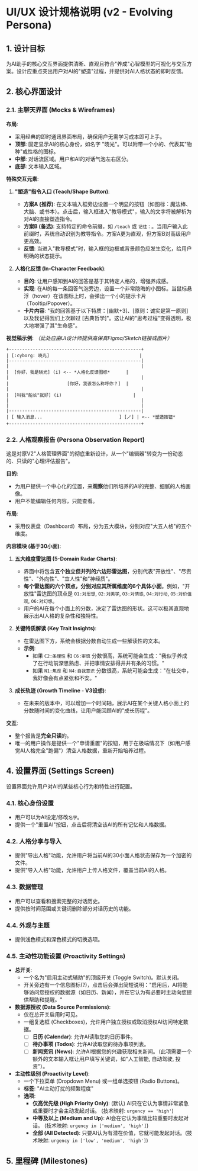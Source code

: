 # UI/UX 设计规格说明 (v2 - Evolving Persona)

## 1. 设计目标

为AI助手的核心交互界面提供清晰、直观且符合"养成"心智模型的可视化与交互方案。设计应重点突出用户对AI的"塑造"过程，并提供对AI人格状态的即时反馈。

## 2. 核心界面设计

### 2.1. 主聊天界面 (Mocks & Wireframes)

**布局**:
- 采用经典的即时通讯界面布局，确保用户无需学习成本即可上手。
- **顶部**: 固定显示AI的核心身份，如名字 "晓光"。可以附带一个小的、代表其"物种"或性格的图标。
- **中部**: 对话流区域。用户和AI的对话气泡左右区分。
- **底部**: 文本输入区域。

**特殊交互元素**:

1.  **"塑造"指令入口 (Teach/Shape Button)**:
    - **方案A (推荐)**: 在文本输入框旁边设置一个明显的按钮（如图标：魔法棒、大脑、或书本）。点击后，输入框进入"教导模式"，输入的文字将被解析为对AI的直接塑造指令。
    - **方案B (备选)**: 支持特定的命令前缀，如 `/teach` 或 `记住：`。当用户输入此前缀时，系统自动识别为教导指令。方案A更为直观，但方案B对高级用户更高效。
    - **反馈**: 当进入"教导模式"时，输入框的边框或背景颜色应发生变化，给用户明确的状态提示。

2.  **人格化反馈 (In-Character Feedback)**:
    - **目的**: 让用户感知到AI的回答是基于其特定人格的，增强养成感。
    - **实现**: 在AI的每一条回答气泡旁边，设置一个非常隐晦的小图标。当鼠标悬浮（hover）在该图标上时，会弹出一个小的提示卡片（Tooltip/Popover）。
    - **卡片内容**: "我的回答基于以下特质：[幽默+3]、[原则：诚实是第一原则] 以及我记得我们上次聊过 [古典哲学]"。这让AI的"思考过程"变得透明，极大地增强了其"生命感"。

**视觉稿示例**:
*（此处应由UI设计师提供高保真Figma/Sketch链接或图片）*

```
+--------------------------------------------------+
| [:cyborg: 晓光]                                  |
|--------------------------------------------------|
|                                                  |
|  [你好，我是晓光] (i) <-- *人格化反馈图标*      |
|                                                  |
|                      [你好，我该怎么称呼你？]  |
|                                                  |
|  [叫我"船长"就好] (i)                           |
|                                                  |
|                                                  |
|--------------------------------------------------|
| [ 输入消息...                             ] [🪄] | <-- *塑造按钮*
+--------------------------------------------------+
```

### 2.2. 人格观察报告 (Persona Observation Report)

这是对原V2"人格管理界面"的彻底重新设计，从一个"编辑器"转变为一份动态的、只读的"心理评估报告"。

**目的**:
- 为用户提供一个中心化的位置，来**观察**他们所培养的AI的完整、细腻的人格画像。
- 用户不能编辑任何内容，只能查看。

**布局**:
- 采用仪表盘（Dashboard）布局，分为五大模块，分别对应"大五人格"的五个维度。

**内容模块 (基于30小面)**:

1.  **五大维度雷达图 (5-Domain Radar Charts)**:
    - 界面中将包含**五个独立但并列的六边形雷达图**，分别代表"开放性"、"尽责性"、"外向性"、"宜人性"和"神经质"。
    - **每个雷达图的六个顶点，分别对应其所属维度的6个具体小面**。例如，"开放性"雷达图的顶点是 `O1:对思想`, `O2:对美学`, `O3:对情感`, `O4:对行动`, `O5:对价值观`, `O6:对幻想`。
    - 用户的AI在每个小面上的分数，决定了雷达图的形状。这可以极其直观地展示出AI人格的复杂性和独特性。

2.  **关键特质解读 (Key Trait Insights)**:
    - 在雷达图下方，系统会根据分数自动生成一些解读性的文本。
    - **示例**:
        - 如果 `C2:条理性` 和 `C6:审慎` 分数很高，系统可能会生成："我似乎养成了在行动前深思熟虑、并把事情安排得井井有条的习惯。"
        - 如果 `N1:焦虑` 和 `N4:自我意识` 分数很高，系统可能会生成："在社交中，我好像会有点紧张和不安。"

3.  **成长轨迹 (Growth Timeline - V3设想)**:
    - 在未来的版本中，可以增加一个时间轴，展示AI在某个关键人格小面上的分数随时间的变化曲线，让用户能回顾AI的"成长历程"。

**交互**:
- 整个报告是**完全只读**的。
- 唯一的用户操作是提供一个"申请重置"的按钮，用于在极端情况下（如用户感觉AI人格完全"跑偏"）清空人格数据，重新开始培养过程。 

## 4. 设置界面 (Settings Screen)

设置界面允许用户对AI的某些核心行为和特性进行配置。

### 4.1. 核心身份设置
- 用户可以为AI设定/修改`名字`。
- 提供一个"重置AI"按钮，点击后将清空该AI的所有记忆和人格数据。

### 4.2. 人格分享与导入
- 提供"导出人格"功能，允许用户将当前AI的30小面人格状态保存为一个加密的文件。
- 提供"导入人格"功能，允许用户上传人格文件，覆盖当前AI的人格。

### 4.3. 数据管理
- 用户可以查看和搜索完整的对话历史。
- 提供按时间范围或关键词删除部分对话历史的功能。

### 4.4. 外观与主题
- 提供浅色模式和深色模式的切换选项。

### 4.5. 主动性功能设置 (Proactivity Settings)
- **总开关**: 
  - 一个名为"启用主动式辅助"的顶级开关 (Toggle Switch)。默认关闭。
  - 开关旁边有一个信息图标(?)，点击后会弹出简短说明："启用后，AI将能够访问您授权的数据源（如日历、新闻），并在它认为有必要时主动向您提供帮助和提醒。"
- **数据源授权 (Data Source Permissions)**:
  - 仅在总开关启用时可见。
  - 一组复选框 (Checkboxes)，允许用户独立授权或取消授权AI访问特定数据。
    - [ ] **日历 (Calendar)**: 允许AI读取您的日历事件。
    - [ ] **待办事项 (Todos)**: 允许AI读取您的待办事项列表。
    - [ ] **新闻资讯 (News)**: 允许AI根据您的兴趣获取相关新闻。（此项需要一个额外的文本输入框让用户填写关键词，如"人工智能, 自动驾驶, 投资"）。
- **主动性级别 (Proactivity Level)**:
  - 一个下拉菜单 (Dropdown Menu) 或一组单选按钮 (Radio Buttons)。
  - **标签**: "AI主动打扰的频繁程度"
  - **选项**:
    - **仅高优先级 (High Priority Only)**: (默认) AI只在它认为事情非常紧急或重要时才会主动发起对话。 (技术映射: `urgency == 'high'`)
    - **中等及以上 (Medium and Up)**: AI会在它认为事情比较重要时发起对话。 (技术映射: `urgency in ['medium', 'high']`)
    - **全部 (All Detected)**: 只要AI认为有潜在价值，它就可能发起对话。(技术映射: `urgency in ['low', 'medium', 'high']`)

## 5. 里程碑 (Milestones)
